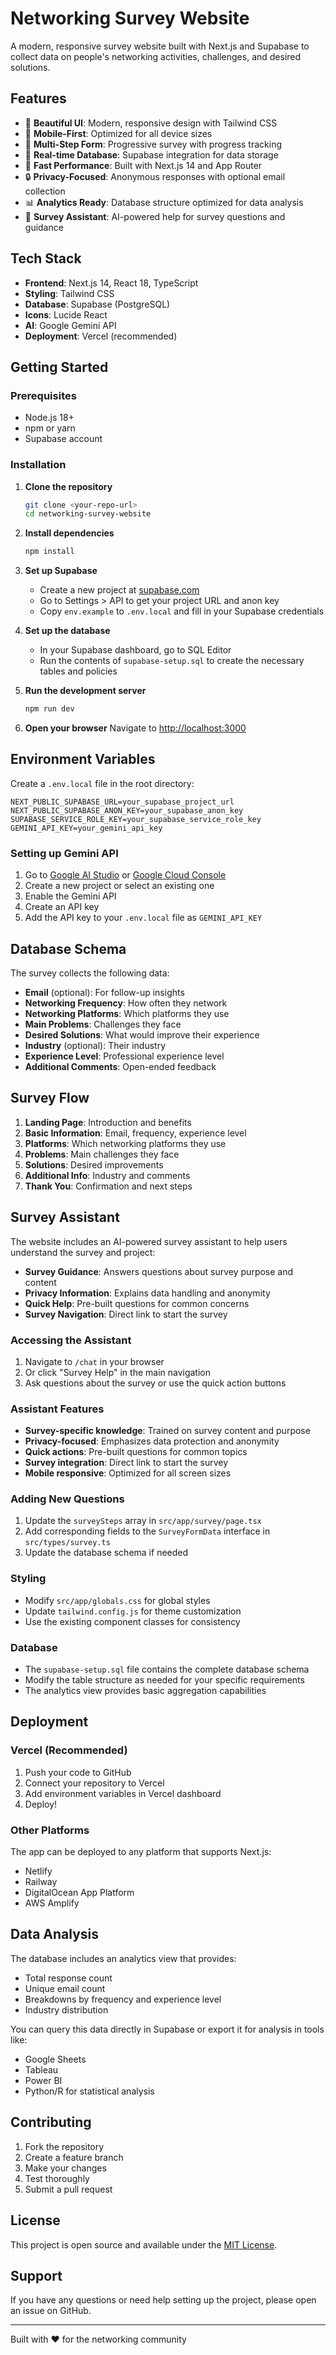 # Networking Survey Website

A modern, responsive survey website built with Next.js and Supabase to collect data on people's networking activities, challenges, and desired solutions.

## Features

- 🎨 **Beautiful UI**: Modern, responsive design with Tailwind CSS
- 📱 **Mobile-First**: Optimized for all device sizes
- 🔄 **Multi-Step Form**: Progressive survey with progress tracking
- 💾 **Real-time Database**: Supabase integration for data storage
- 🚀 **Fast Performance**: Built with Next.js 14 and App Router
- 🔒 **Privacy-Focused**: Anonymous responses with optional email collection
- 📊 **Analytics Ready**: Database structure optimized for data analysis
- 🤖 **Survey Assistant**: AI-powered help for survey questions and guidance

## Tech Stack

- **Frontend**: Next.js 14, React 18, TypeScript
- **Styling**: Tailwind CSS
- **Database**: Supabase (PostgreSQL)
- **Icons**: Lucide React
- **AI**: Google Gemini API
- **Deployment**: Vercel (recommended)

## Getting Started

### Prerequisites

- Node.js 18+ 
- npm or yarn
- Supabase account

### Installation

1. **Clone the repository**
   ```bash
   git clone <your-repo-url>
   cd networking-survey-website
   ```

2. **Install dependencies**
   ```bash
   npm install
   ```

3. **Set up Supabase**
   - Create a new project at [supabase.com](https://supabase.com)
   - Go to Settings > API to get your project URL and anon key
   - Copy `env.example` to `.env.local` and fill in your Supabase credentials

4. **Set up the database**
   - In your Supabase dashboard, go to SQL Editor
   - Run the contents of `supabase-setup.sql` to create the necessary tables and policies

5. **Run the development server**
   ```bash
   npm run dev
   ```

6. **Open your browser**
   Navigate to [http://localhost:3000](http://localhost:3000)

## Environment Variables

Create a `.env.local` file in the root directory:

```env
NEXT_PUBLIC_SUPABASE_URL=your_supabase_project_url
NEXT_PUBLIC_SUPABASE_ANON_KEY=your_supabase_anon_key
SUPABASE_SERVICE_ROLE_KEY=your_supabase_service_role_key
GEMINI_API_KEY=your_gemini_api_key
```

### Setting up Gemini API

1. Go to [Google AI Studio](https://aistudio.google.com/) or [Google Cloud Console](https://console.cloud.google.com/)
2. Create a new project or select an existing one
3. Enable the Gemini API
4. Create an API key
5. Add the API key to your `.env.local` file as `GEMINI_API_KEY`

## Database Schema

The survey collects the following data:

- **Email** (optional): For follow-up insights
- **Networking Frequency**: How often they network
- **Networking Platforms**: Which platforms they use
- **Main Problems**: Challenges they face
- **Desired Solutions**: What would improve their experience
- **Industry** (optional): Their industry
- **Experience Level**: Professional experience level
- **Additional Comments**: Open-ended feedback

## Survey Flow

1. **Landing Page**: Introduction and benefits
2. **Basic Information**: Email, frequency, experience level
3. **Platforms**: Which networking platforms they use
4. **Problems**: Main challenges they face
5. **Solutions**: Desired improvements
6. **Additional Info**: Industry and comments
7. **Thank You**: Confirmation and next steps

## Survey Assistant

The website includes an AI-powered survey assistant to help users understand the survey and project:

- **Survey Guidance**: Answers questions about survey purpose and content
- **Privacy Information**: Explains data handling and anonymity
- **Quick Help**: Pre-built questions for common concerns
- **Survey Navigation**: Direct link to start the survey

### Accessing the Assistant

1. Navigate to `/chat` in your browser
2. Or click "Survey Help" in the main navigation
3. Ask questions about the survey or use the quick action buttons

### Assistant Features

- **Survey-specific knowledge**: Trained on survey content and purpose
- **Privacy-focused**: Emphasizes data protection and anonymity
- **Quick actions**: Pre-built questions for common topics
- **Survey integration**: Direct link to start the survey
- **Mobile responsive**: Optimized for all screen sizes

### Adding New Questions

1. Update the `surveySteps` array in `src/app/survey/page.tsx`
2. Add corresponding fields to the `SurveyFormData` interface in `src/types/survey.ts`
3. Update the database schema if needed

### Styling

- Modify `src/app/globals.css` for global styles
- Update `tailwind.config.js` for theme customization
- Use the existing component classes for consistency

### Database

- The `supabase-setup.sql` file contains the complete database schema
- Modify the table structure as needed for your specific requirements
- The analytics view provides basic aggregation capabilities

## Deployment

### Vercel (Recommended)

1. Push your code to GitHub
2. Connect your repository to Vercel
3. Add environment variables in Vercel dashboard
4. Deploy!

### Other Platforms

The app can be deployed to any platform that supports Next.js:
- Netlify
- Railway
- DigitalOcean App Platform
- AWS Amplify

## Data Analysis

The database includes an analytics view that provides:
- Total response count
- Unique email count
- Breakdowns by frequency and experience level
- Industry distribution

You can query this data directly in Supabase or export it for analysis in tools like:
- Google Sheets
- Tableau
- Power BI
- Python/R for statistical analysis

## Contributing

1. Fork the repository
2. Create a feature branch
3. Make your changes
4. Test thoroughly
5. Submit a pull request

## License

This project is open source and available under the [MIT License](LICENSE).

## Support

If you have any questions or need help setting up the project, please open an issue on GitHub.

---

Built with ❤️ for the networking community 